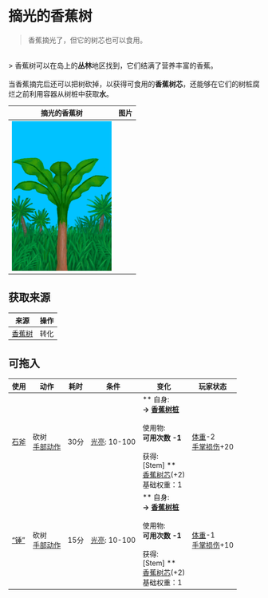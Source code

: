 # 摘光的香蕉树  
> 香蕉摘光了，但它的树芯也可以食用。  
<br>  
> 香蕉树可以在岛上的<b>丛林</b>地区找到，它们结满了营养丰富的香蕉。<br><br>当香蕉摘完后还可以把树砍掉，以获得可食用的<b>香蕉树芯</b>，还能够在它们的树桩腐烂之前利用容器从树桩中获取<b>水</b>。  
  
  摘光的香蕉树  |   图片   
 ----  |  ----:   
   |  <img decoding="async" src="Sprite/BananaTreeCleared.png" href="a.md" style="max-width:300px;max-height:300px;">   
  
## 获取来源  
来源  |  操作  
----  |  ----  
[香蕉树](BananaTree.md)  |  转化  
## 可拖入  
使用  |  动作  |  耗时  |  条件  |  变化  |  玩家状态  
----  |  ----  |  ----  |  ----  |  ----  |  ----  
[石斧](StoneAxe.md)  |  砍树<br>[手部动作](HandAction.md)  |  30分  |  [光亮](Light.md): 10-100  |  ** 自身: **<br>→ [香蕉树桩](BananaStump.md)<br><br>** 使用物: **<br>可用次数  -1<br><br>** 获得: **<br>** [Stem] **<br>  [香蕉树芯](BananaStem.md)(+2)<br>基础权重：1  |  [体重](Weight.md)-2<br>[手掌损伤](HandDamage.md)+20  
[“锤”](tag_Axe.md)  |  砍树<br>[手部动作](HandAction.md)  |  15分  |  [光亮](Light.md): 10-100  |  ** 自身: **<br>→ [香蕉树桩](BananaStump.md)<br><br>** 使用物: **<br>可用次数  -1<br><br>** 获得: **<br>** [Stem] **<br>  [香蕉树芯](BananaStem.md)(+2)<br>基础权重：1  |  [体重](Weight.md)-1<br>[手掌损伤](HandDamage.md)+10  


<script>document.title="摘光的香蕉树 - 卡牌生存百科 Card Survival Wiki";</script>